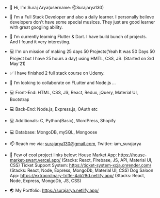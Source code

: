 - 👋 Hi, I’m Suraj Arya(username: @Surajarya130)
- 👀 I’m a Full Stack Developer and also a daily learner. I personally beileve developers don't have some special muslces. They just are good learner with great googling ability.
- 🌱 I’m currently learning Flutter & Dart. I have build bunch of projects. And I found it very interesting.
- 💻 I'm on mission of making 25 days 50 Projects(Yeah It was 50 Days 50 Project but I have 25 hours a day) using HMTL, CSS, JS. (Started on 3rd May'21)
- ✅ I have finished 2 full stack course on Udemy.
- 💞️ I’m looking to collaborate on FLutter and Node.js ...
- 💻 Front-End: HTML, CSS, JS, React, Redux, jQuery, Material UI, Bootstrap
- 💻 Back-End: Node.js, Express.js, OAuth etc
- 💻 Additionals: C, Python(Basic), WordPress, Shopify
- 💻 Database: MongoDB, mySQL, Mongoose
- 📫 Reach me via: surajarya130@gmail.com, Twitter: iam_surajarya



- 🔗 Few of cool project links below:
        House Market App: https://house-market-swart.vercel.app/                 (Stacks: React, FIrebase, JS, API, Material UI, CSS)
        Ticket Support System: https://ticket-system-xcja.onrender.com/          (Stacks: React, Node, Express, MongoDb, Material UI, CSS)
        Dog Saloon App: https://extraordinary-trifle-4ab28d.netlify.app/         (Stacks: React, Node, Express, MongoDb, JS, CSS)
        
- 🌏 My Portfolio: https://surajarya.netlify.app/
        





<!---
Surajarya130/Surajarya130 is a ✨ special ✨ repository because its `README.md` (this file) appears on your GitHub profile.
You can click the Preview link to take a look at your changes.
--->
